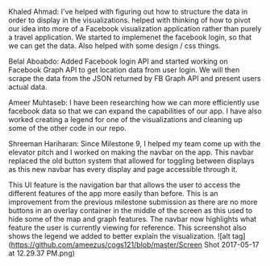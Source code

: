 Khaled Ahmad:
I've helped with figuring out how to structure the data in order to display in the visualizations. helped with thinking of how to pivot our idea into more of a Facebook visualization application rather than purely a travel application. We started to implemenet the facebook login, so that we can get the data. Also helped with some design / css things. 

Belal Aboabdo: Added Facebook login API and started working on Facebook Graph API to get location data from user login. We will then scrape the data from the JSON returned by FB Graph API and present users actual data. 

Ameer Muhtaseb: I have been researching how we can more efficiently use facebook data so that we can expand the capabilities of our app. I have also worked creating a legend for one of the visualizations and cleaning up some of the other code in our repo.

Shreeman Hariharan: Since Milestone 9, I helped my team come up with the elevator pitch and I worked on making the navbar on the app. 
This navbar replaced the old button system that allowed for toggling between displays as this new navbar has every display and page 
accessible through it.

This UI feature is the navigation bar that allows the user to access the different features of the app more easily than before. This
is an improvement from the previous milestone submission as there are no more buttons in an overlay container in the middle of the 
screen as this used to hide some of the map and graph features. The navbar now highlights what feature the user is currently viewing 
for reference.
This screenshot also shows the legend we added to better explain the visualization.
![alt tag](https://github.com/ameezus/cogs121/blob/master/Screen Shot 2017-05-17 at 12.29.37 PM.png)
